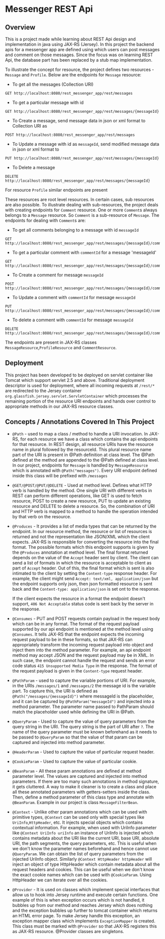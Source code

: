# Messenger REST Api

## Overview
This is a project made while learning about REST Api design and implementation in java using JAX-RS (Jersey).
In this project the backend apis for a messenger app are defined using which users can post messages and comment 
on those messages. Since the focus was on learning REST Api, the database part has been replaced by a stub map implementation.

To illustrate the concept for resource, the project defines two resources - `Message` and `Profile`.
Below are the endpoints for `Message` resource:
- To get all the messages (Collection URI)
```
GET http://localhost:8080/rest_messenger_app/rest/messages
```
- To get a particular message with id
```
GET http://localhost:8080/rest_messenger_app/rest/messages/{messageId}
```
- To Create a message, send message data in json or xml format to Collection URI as
```
POST http://localhost:8080/rest_messenger_app/rest/messages
```
- To Update a message with id as `messageId`, send modified message data in json or xml format to
```
PUT http://localhost:8080/rest_messenger_app/rest/messages/{messageId}
```
- To Delete a message
```
DELETE http://localhost:8080/rest_messenger_app/rest/messages/{messageId}
```

For resource `Profile` similar endpoints are present

These resources are root level resources. In certain cases, sub resources are also possible. To illustrate dealing with sub-resources, 
the project deals with creating endpoints for `Comment` resource. One or more `Comment`s always belongs to a `Message` resource. So `Comment` 
is a sub-resource of `Message`. The endpoints for dealing with `Comment`s are:

- To get all comments belonging to a message with id `messageId`
```
GET http://localhost:8080/rest_messenger_app/rest/messages/{messageId}/comments
```
- To get a particular comment with `commentId` for a message 'messageId'
```
GET http://localhost:8080/rest_messenger_app/rest/messages/{messageId}/comments/{commentId}
```
- To Create a comment for message `messageId`
```
POST http://localhost:8080/rest_messenger_app/rest/messages/{messageId}/comments
```
- To Update a comment with `commentId` for message `messageId`
```
PUT http://localhost:8080/rest_messenger_app/rest/messages/{messageId}/comments/{commentId}
```
- To delete a comment with `commentId` for message `messageId`
```
DELETE http://localhost:8080/rest_messenger_app/rest/messages/{messageId}/comments/{commentId}
```

The endpoints are present in JAX-RS classes `MessageResource`,`ProfileResource` and `CommentResource`.

## Deployment
This project has been developed to be deployed on servlet container like Tomcat which support servlet 2.5 and above.
Traditional deployment descriptor is used for deployment, where all incoming requests at `/rest/*` 
are redirected to the Jersey container `org.glassfish.jersey.servlet.ServletContainer` which processes the remaining 
portion of the resource URI endpoints and hands over control to appropriate methods in our JAX-RS resource classes.

## Concepts / Annotations Covered In This Project
- `@Path` - used to map a class / method to handle a URI invocation. In JAX-RS, for each resource we have a class which contains the 
api endpoints for that resource. In REST design, all resource URIs have the resource name in plural followed by the resourceId.
This plural resource name part of the URI is present in @Path definition at class level. The @Path defined at the method are 
appended to the @Path defined at class level. In our project, endpoints for `Message` is handled by `MessageResource` which
 is annotated with `@Path("messages")`. Every URI endpoint defined inside this class will be prefixed with `/messages`


- `@GET/@POST/@PUT/@DELETE` - Used at method level. Defines what HTTP verb is handled by the method. One single URI 
with different verbs in REST can perform different operations, like GET is used to fetch resource, POST to create a new resource, 
PUT to update an existing resource and DELETE to delete a resource. So, the combination of URI and HTTP verb is mapped to a method to handle
the operation intended by that verb on the resource.


- `@Produces` - It provides a list of media types that can be returned by the endpoint. In our resource method, the resource or list
of resources is returned and not the representation like  JSON/XML which the client expects. JAX-RS is responsible for 
converting the resource into the final format. The possible formats which this endpoint supports is given by the 
`@Produces` annotation at method level. The final format returned depends on the value of the `Accept` header sent by client.
The client can send a list of formats in which the resource is acceptable to client as part of `Accept` header. Out of this,
the final format which is sent is also intimated to the client by setting the `Content-type` response header. For example,
the client might send `Accept: text/xml, application/json` but the endpoint supports only json, then json formatted resource
is sent back and the `Content-type: application/json` is set ont to the response.

    If the client expects the resource in a format the endpoint doesn't support, `406 Not Acceptable` status code is sent back by the server in the response.


- `@Consumes` - PUT and POST requests contain payload in the request body which can be in any format. The format of the 
request payload supported by our api endpoint is mentioned at the method level using `@Consumes`. It tells JAX-RS
that the endpoint expects the incoming request payload to be in these formats, so that JAX-RS can appropriately
transform the incoming request payload into object and inject them into the method parameter. For example, an api 
endpoint method may accept JSON and the request payload may be in XML. In such case, the endpoint cannot handle the request
and sends an error code status `415 Unsupported Media Type` in the response. The format of the request payload is given
in the `Content-type` request header.

  
- `@PathParam` - used to capture the variable portions of URI. For example, in the URIs `/messages/1` and `/messages/2` 
the message id is the variable part. To capture this, the URI is defined as `@Path("/messages/{messageId}")` where messageId
is the placeholder, and it can be captured by `@PathParam("messageId")` and injected into a method parameter. The
parameter name passed to PathParam should match the placeholder used while defining the URI in @Path.


- `@QueryParam` - Used to capture the value of query parameters from the query string in the URI. The query string is the part of 
URI after `?`. The name of the query parameter must be known beforehand as it needs to be passed to `@QueryParam` so that
the value of that param can be captured and injected into method parameter.


- `@HeaderParam` - Used to capture the value of particular request header. 


- `@CookieParam` - Used to capture the value of particular cookie.


- `@BeanParam` - All these param annotations are defined at method parameter level. The values are captured and injected 
into method parameters. If there are too many such annotations in method signature, it gets cluttered. A way to make it cleaner
is to create a class and place all these annotated parameters with getters-setters inside the class. Then, define a method
parameter of this class type and annotate with `@BeanParam`. Example in our project is class `MessageFilterBean`.


- `@Context` - Unlike other param annotations which can be used with primitive types,
`@Context` can be used only with special types like `UriInfo`,`HttpHeader`, etc. It injects special objects which contains
contextual information. For example, when used with UriInfo parameter like `@Context UriInfo uriInfo` an instance of
UriInfo is injected which contains metadata about the URI like the current URI, base URI, absolute URI, the path segments,
the query parameters, etc. This is useful when we don't know the parameter names beforehand and hence cannot use `@QueryParam`.
We can obtain the list of query parameters from the injected UriInfo object. Similarly `@Context HttpHeader httpHeader` 
will inject an object of type HttpHeader which contain metadata about all the request headers and cookies. This can be
useful when we don't know the exact cookie names which can be used with `@CookieParam`. Using HttpHeader we can iterate
over all the cookies.


- `@Provider` - It is used on classes which implement special interfaces that allow us to hook into Jersey runtime 
and execute certain functions. One example of this is when exception occurs which is not handled, it bubbles up from 
our method and reaches Jersey which does nothing and the exception bubbles up further to tomcat container which returns 
an HTML error page. To make Jersey handle this exception, an exception mapper class which implements `ExceptionMapper`
is created. This class must be marked with `@Provider` so that JAX-RS registers this as JAX-RS resource. 
@Provider classes are singletons.
